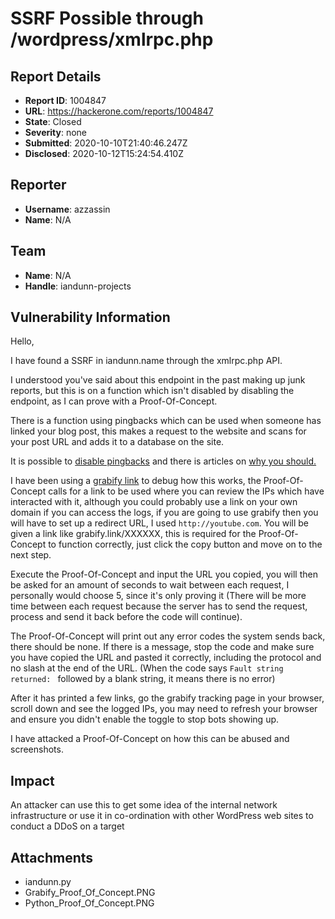 # SSRF Possible through /wordpress/xmlrpc.php

## Report Details
- **Report ID**: 1004847
- **URL**: https://hackerone.com/reports/1004847
- **State**: Closed
- **Severity**: none
- **Submitted**: 2020-10-10T21:40:46.247Z
- **Disclosed**: 2020-10-12T15:24:54.410Z

## Reporter
- **Username**: azzassin
- **Name**: N/A

## Team
- **Name**: N/A
- **Handle**: iandunn-projects

## Vulnerability Information
Hello, 

I have found a SSRF in iandunn.name through the xmlrpc.php API.

I understood you've said about this endpoint in the past making up junk reports, but this is on a function which isn't disabled by disabling the endpoint, as I can prove with a Proof-Of-Concept.

There is a function using pingbacks which can be used when someone has linked your blog post, this makes a request to the website and scans for your post URL and adds it to a database on the site.

It is possible to [disable pingbacks](https://www.wpbeginner.com/wp-tutorials/how-to-disable-trackbacks-and-pings-on-existing-wordpress-posts/) and there is articles on [why you should.](https://www.securityweek.com/pingback-function-wordpress-vulnerable-malicious-use-serves-attack-tool)

I have been using a [grabify link](https://grabify.link) to debug how this works, the Proof-Of-Concept calls for a link to be used where you can review the IPs which have interacted with it, although you could probably use a link on your own domain if you can access the logs, if you are going to use grabify then you will have to set up a redirect URL, I used `http://youtube.com`. You will be given a link like grabify.link/XXXXXX, this is required for the Proof-Of-Concept to function correctly, just click the copy button and move on to the next step.

Execute the Proof-Of-Concept and input the URL you copied, you will then be asked for an amount of seconds to wait between each request, I personally would choose 5, since it's only proving it (There will be more time between each request because the server has to send the request, process and send it back before the code will continue).

The Proof-Of-Concept will print out any error codes the system sends back, there should be none. If there is a message, stop the code and make sure you have copied the URL and pasted it correctly, including the protocol and no slash at the end of the URL. (When the code says `Fault string returned: ` followed by a blank string, it means there is no error)

After it has printed a few links, go the grabify tracking page in your browser, scroll down and see the logged IPs, you may need to refresh your browser and ensure you didn't enable the toggle to stop bots showing up.

I have attacked a Proof-Of-Concept on how this can be abused and screenshots.

## Impact

An attacker can use this to get some idea of the internal network infrastructure or use it in co-ordination with other WordPress web sites to conduct a DDoS on a target

## Attachments
- iandunn.py
- Grabify_Proof_Of_Concept.PNG
- Python_Proof_Of_Concept.PNG
